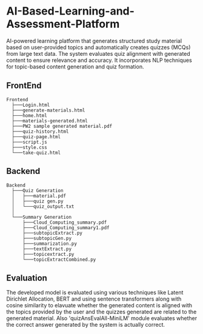 # AI-Based-Learning-and-Assessment-Platform
AI-powered learning platform that generates structured study material based on user-provided topics and automatically creates quizzes (MCQs) from large text data. The system evaluates quiz alignment with generated content to ensure relevance and accuracy. It incorporates NLP techniques for topic-based content generation and quiz formation.

## FrontEnd
    Frontend
      ├───Login.html
      ├───generate-materials.html
      ├───home.html
      ├───materials-generated.html
      ├───PW2 sample generated material.pdf
      ├───quiz-history.html
      ├───quiz-page.html
      ├───script.js
      ├───style.css
      └───take-quiz.html
    

## Backend
    Backend
      ├───Quiz Generation
      │   ├───material.pdf
      │   ├───quiz gen.py
      │   └───quiz_output.txt
      │
      └───Summary Generation
          ├───Cloud_Computing_summary.pdf
          ├───Cloud_Computing_summary1.pdf
          ├───subtopicExtract.py
          ├───subtopicGen.py
          ├───summarization.py
          ├───textExtract.py
          ├───topicextract.py
          └───topicExtractCombined.py

## Evaluation
The developed model is evaluated using various techniques like Latent Dirichlet Allocation, BERT and using sentence transformers along with cosine similarity to elavuate whether the generated content is aligned with the topics provided by the user and the quizzes generated are related to the generated material. Also 'quizAnsEvalAll-MiniLM' module evaluates whether the correct answer generated by the system is actually correct.

